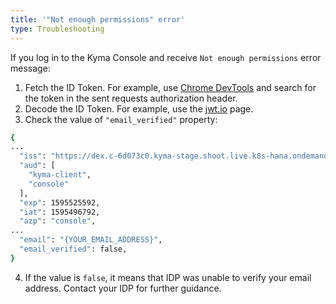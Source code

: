 ```yaml
---
title: '"Not enough permissions" error'
type: Troubleshooting
---
```


If you log in to the Kyma Console and receive `Not enough permissions` error message:

1. Fetch the ID Token. For example, use [Chrome DevTools](https://developers.google.com/web/tools/chrome-devtools) and search for the token in the sent requests authorization header.
2. Decode the ID Token. For example, use the [jwt.io](https://jwt.io/) page.
3. Check the value of `"email_verified"` property:

```bash
{
...
  "iss": "https://dex.c-6d073c0.kyma-stage.shoot.live.k8s-hana.ondemand.com",
  "aud": [
    "kyma-client",
    "console"
  ],
  "exp": 1595525592,
  "iat": 1595496792,
  "azp": "console",
...
  "email": "{YOUR_EMAIL_ADDRESS}",
  "email_verified": false,
}
```

4. If the value is `false`, it means that IDP was unable to verify your email address. Contact your IDP for further guidance.
